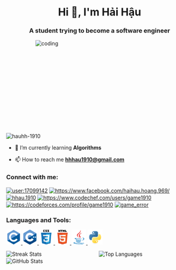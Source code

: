 <h1 align="center">Hi 👋, I'm Hải Hậu</h1>
<h3 align="center">A student trying to become a software engineer</h3>


<img align = "right" alt = "coding" width = "425" height = "250" src = "https://media2.giphy.com/media/qgQUggAC3Pfv687qPC/giphy.gif">

<p align="left"> <img src="https://komarev.com/ghpvc/?username=hauhh-1910&label=Profile%20views&color=0e75b6&style=flat" alt="hauhh-1910" /> </p>

- 🌱 I’m currently learning **Algorithms**

- 📫 How to reach me **hhhau1910@gmail.com**

<h3 align="left">Connect with me:</h3>
<p align="left">
<a href="https://stackoverflow.com/users/17099142/hoàng-hải-hậu" target="blank"><img align="center" src="https://raw.githubusercontent.com/rahuldkjain/github-profile-readme-generator/master/src/images/icons/Social/stack-overflow.svg" alt="user:17099142" height="30" width="40" /></a>
<a href="https://www.facebook.com/haihau.hoang.969/" target="blank"><img align="center" src="https://raw.githubusercontent.com/rahuldkjain/github-profile-readme-generator/master/src/images/icons/Social/facebook.svg" alt="https://www.facebook.com/haihau.hoang.969/" height="30" width="40" /></a>
<a href="https://instagram.com/hhau.1910" target="blank"><img align="center" src="https://raw.githubusercontent.com/rahuldkjain/github-profile-readme-generator/master/src/images/icons/Social/instagram.svg" alt="hhau.1910" height="30" width="40" /></a>
<a href="https://www.codechef.com/users/game1910" target="blank"><img align="center" src="https://cdn.jsdelivr.net/npm/simple-icons@3.1.0/icons/codechef.svg" alt="https://www.codechef.com/users/game1910" height="30" width="40" /></a>
<a href="https://codeforces.com/profile/game1910" target="blank"><img align="center" src="https://raw.githubusercontent.com/rahuldkjain/github-profile-readme-generator/master/src/images/icons/Social/codeforces.svg" alt="https://codeforces.com/profile/game1910" height="30" width="40" /></a>
<a href="https://leetcode.com/hhhau1910/" target="blank"><img align="center" src="https://raw.githubusercontent.com/rahuldkjain/github-profile-readme-generator/master/src/images/icons/Social/leet-code.svg" alt="game_error" height="30" width="40" /></a>
  
</p>

<h3 align="left">Languages and Tools:</h3>
<p align="left"> <a href="https://www.cprogramming.com/" target="_blank" rel="noreferrer"> <img src="https://raw.githubusercontent.com/devicons/devicon/master/icons/c/c-original.svg" alt="c" width="40" height="40"/> </a> <a href="https://www.w3schools.com/cpp/" target="_blank" rel="noreferrer"> <img src="https://raw.githubusercontent.com/devicons/devicon/master/icons/cplusplus/cplusplus-original.svg" alt="cplusplus" width="40" height="40"/> </a> <a href="https://www.w3schools.com/css/" target="_blank" rel="noreferrer"> <img src="https://raw.githubusercontent.com/devicons/devicon/master/icons/css3/css3-original-wordmark.svg" alt="css3" width="40" height="40"/> </a> <a href="https://www.w3.org/html/" target="_blank" rel="noreferrer"> <img src="https://raw.githubusercontent.com/devicons/devicon/master/icons/html5/html5-original-wordmark.svg" alt="html5" width="40" height="40"/> </a> <a href="https://www.java.com" target="_blank" rel="noreferrer"> <img src="https://raw.githubusercontent.com/devicons/devicon/master/icons/java/java-original.svg" alt="java" width="40" height="40"/> </a><a href="https://www.python.org" target="_blank" rel="noreferrer"> <img src="https://raw.githubusercontent.com/devicons/devicon/master/icons/python/python-original.svg" alt="python" width="40" height="40"/> </a> 
</p>
 <p>
<img align="left" width="250" src="https://github-readme-streak-stats.herokuapp.com/?user=hauhh-1910&" alt="Streak Stats">
</p>
<p>
<img align="left" width="250" src="https://github-readme-stats.vercel.app/api/top-langs?username=hauhh-1910&show_icons=true&locale=en&layout=compact" alt="Top Languages">
</p>
<p>
&nbsp;<img align="center" style="margin-right: 5px;" width="250" src="https://github-readme-stats.vercel.app/api?username=hauhh-1910&show_icons=true&locale=en" alt="GitHub Stats">
 </p>

